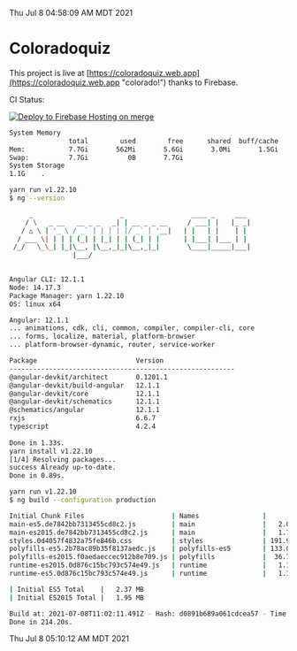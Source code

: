 Thu Jul  8 04:58:09 AM MDT 2021

# Coloradoquiz


This project is live at [https://coloradoquiz.web.app](https://coloradoquiz.web.app "colorado!") thanks to Firebase.

CI Status: 

[![Deploy to Firebase Hosting on merge](https://github.com/teamkushal/coloradoquiz/actions/workflows/firebase-hosting-merge.yml/badge.svg)](https://github.com/teamkushal/coloradoquiz/actions/workflows/firebase-hosting-merge.yml)

```bash
System Memory
               total        used        free      shared  buff/cache   available
Mem:           7.7Gi       562Mi       5.6Gi       3.0Mi       1.5Gi       6.8Gi
Swap:          7.7Gi          0B       7.7Gi
System Storage
1.1G	.
```
```bash
yarn run v1.22.10
$ ng --version

     _                      _                 ____ _     ___
    / \   _ __   __ _ _   _| | __ _ _ __     / ___| |   |_ _|
   / △ \ | '_ \ / _` | | | | |/ _` | '__|   | |   | |    | |
  / ___ \| | | | (_| | |_| | | (_| | |      | |___| |___ | |
 /_/   \_\_| |_|\__, |\__,_|_|\__,_|_|       \____|_____|___|
                |___/
    

Angular CLI: 12.1.1
Node: 14.17.3
Package Manager: yarn 1.22.10
OS: linux x64

Angular: 12.1.1
... animations, cdk, cli, common, compiler, compiler-cli, core
... forms, localize, material, platform-browser
... platform-browser-dynamic, router, service-worker

Package                         Version
---------------------------------------------------------
@angular-devkit/architect       0.1201.1
@angular-devkit/build-angular   12.1.1
@angular-devkit/core            12.1.1
@angular-devkit/schematics      12.1.1
@schematics/angular             12.1.1
rxjs                            6.6.7
typescript                      4.2.4
    
Done in 1.33s.
yarn install v1.22.10
[1/4] Resolving packages...
success Already up-to-date.
Done in 0.89s.
```
```bash
yarn run v1.22.10
$ ng build --configuration production

Initial Chunk Files                      | Names                |      Size
main-es5.de7842bb7313455cd8c2.js         | main                 |   2.05 MB
main-es2015.de7842bb7313455cd8c2.js      | main                 |   1.72 MB
styles.0d4057f4832a75fe846b.css          | styles               | 191.90 kB
polyfills-es5.2b78ac89b35f8137aedc.js    | polyfills-es5        | 133.08 kB
polyfills-es2015.f0aedaeccec912b8e709.js | polyfills            |  36.75 kB
runtime-es2015.0d876c15bc793c574e49.js   | runtime              |   1.15 kB
runtime-es5.0d876c15bc793c574e49.js      | runtime              |   1.15 kB

| Initial ES5 Total    |   2.37 MB
| Initial ES2015 Total |   1.95 MB

Build at: 2021-07-08T11:02:11.491Z - Hash: d0891b689a061cdcea57 - Time: 207704ms
Done in 214.20s.
```
Thu Jul  8 05:10:12 AM MDT 2021
